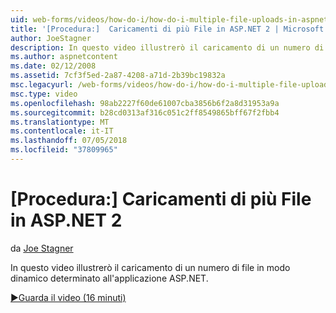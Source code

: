 ```yaml
---
uid: web-forms/videos/how-do-i/how-do-i-multiple-file-uploads-in-aspnet-2
title: '[Procedura:]  Caricamenti di più File in ASP.NET 2 | Microsoft Docs'
author: JoeStagner
description: In questo video illustrerò il caricamento di un numero di file in modo dinamico determinato all'applicazione ASP.NET.
ms.author: aspnetcontent
ms.date: 02/12/2008
ms.assetid: 7cf3f5ed-2a87-4208-a71d-2b39bc19832a
msc.legacyurl: /web-forms/videos/how-do-i/how-do-i-multiple-file-uploads-in-aspnet-2
msc.type: video
ms.openlocfilehash: 98ab2227f60de61007cba3856b6f2a8d31953a9a
ms.sourcegitcommit: b28cd0313af316c051c2ff8549865bff67f2fbb4
ms.translationtype: MT
ms.contentlocale: it-IT
ms.lasthandoff: 07/05/2018
ms.locfileid: "37809965"
---
```

<a name="how-do-i--multiple-file-uploads-in-aspnet-2"></a>[Procedura:]  Caricamenti di più File in ASP.NET 2
====================
da [Joe Stagner](https://github.com/JoeStagner)

In questo video illustrerò il caricamento di un numero di file in modo dinamico determinato all'applicazione ASP.NET.

[&#9654;Guarda il video (16 minuti)](https://channel9.msdn.com/Blogs/ASP-NET-Site-Videos/how-do-i-multiple-file-uploads-in-aspnet-2)
